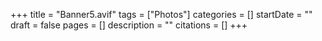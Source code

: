 +++
title = "Banner5.avif"
tags = ["Photos"]
categories = []
startDate = ""
draft = false
pages = []
description = ""
citations = []
+++
